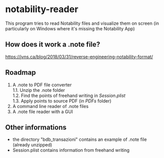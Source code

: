 # notability-reader
This program tries to read Notability files and visualize them on screen 
(in particularly on Windows where it's missing 
the Notability App)   

## How does it work a .note file?
https://jvns.ca/blog/2018/03/31/reverse-engineering-notability-format/  
## Roadmap  
1. A .note to PDF file converter  
1.1. Unzip the .note folder  
1.2. Find the points of freehand writing in _Session.plist_  
1.3. Apply points to source PDF (in _PDFs_ folder)  
2. A command line reader of .note files  
3. A .note file reader with a GUI  

## Other informations
- the directory "bdb_transazioni" contains an example of 
.note file (already unzipped)
- Session.plist contains information from freehand writing
